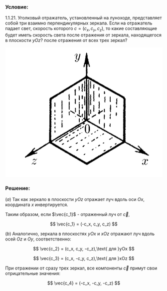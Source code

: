 ###  Условие:

$1.1.21.$ Уголковый отражатель, установленный на луноходе, представляет собой три взаимно перпендикулярных зеркала. Если на отражатель падает свет, скорость которого $c = (c_x, c_y, c_z)$, то какие составляющие будет иметь скорость света после отражения от зеркала, находящегося в плоскости $yOz$? после отражения от всех трех зеркал?

![ К задаче 1.1.21 |529x436, 42%](../../img/1.1.21/statement.png)

###  Решение:

$(a)$ Так как зеркало в плоскости $yOz$ отражает луч вдоль оси $Ox$, координата $x$ инвертируется.

Таким образом, если $\vec{c_1}$ - отраженный луч от $\vec{c}$,

$$
\vec{c_1} = (-c_x, c_y, c_z)
$$

$(b)$ Аналогично, зеркала в плоскостях $yOx$ и $xOz$ отражают луч вдоль осей $Oz$ и $Oy$, соответственно:

$$
\vec{c_2} = (c_x, c_y, -c_z),\text{ для }yOx
$$

$$
\vec{c_3} = (c_x, -c_y, c_z),\text{ для }xOz
$$

При отражении от сразу трех зеркал, все компоненты $\vec{c}$ примут свои отрицательные значения:

$$
\vec{c_4} = (-c_x, -c_y, -c_z)
$$